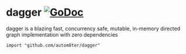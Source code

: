 # dagger [![GoDoc](https://godoc.org/github.com/autom8ter/dagger?status.svg)](https://godoc.org/github.com/autom8ter/dagger)

dagger is a blazing fast, concurrency safe, mutable, in-memory directed graph implementation with zero dependencies
    
    import "github.com/autom8ter/dagger"

